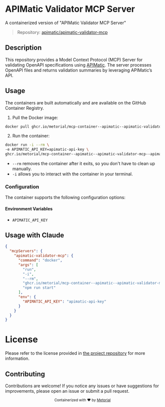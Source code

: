 
# APIMatic Validator MCP Server

A containerized version of "APIMatic Validator MCP Server"

> Repository: [apimatic/apimatic-validator-mcp](https://github.com/apimatic/apimatic-validator-mcp)

## Description

This repository provides a Model Context Protocol (MCP) Server for validating OpenAPI specifications using [APIMatic](https://www.apimatic.io/). The server processes OpenAPI files and returns validation summaries by leveraging APIMatic’s API.


## Usage

The containers are built automatically and are available on the GitHub Container Registry.

1. Pull the Docker image:

```bash
docker pull ghcr.io/metorial/mcp-container--apimatic--apimatic-validator-mcp--apimatic-validator-mcp
```

2. Run the container:

```bash
docker run -i --rm \ 
-e APIMATIC_API_KEY=apimatic-api-key \
ghcr.io/metorial/mcp-container--apimatic--apimatic-validator-mcp--apimatic-validator-mcp  "npm run start"
```

- `--rm` removes the container after it exits, so you don't have to clean up manually.
- `-i` allows you to interact with the container in your terminal.



### Configuration

The container supports the following configuration options:




#### Environment Variables

- `APIMATIC_API_KEY`




## Usage with Claude

```json
{
  "mcpServers": {
    "apimatic-validator-mcp": {
      "command": "docker",
      "args": [
        "run",
        "-i",
        "--rm",
        "ghcr.io/metorial/mcp-container--apimatic--apimatic-validator-mcp--apimatic-validator-mcp",
        "npm run start"
      ],
      "env": {
        "APIMATIC_API_KEY": "apimatic-api-key"
      }
    }
  }
}
```

# License

Please refer to the license provided in [the project repository](https://github.com/apimatic/apimatic-validator-mcp) for more information.

## Contributing

Contributions are welcome! If you notice any issues or have suggestions for improvements, please open an issue or submit a pull request.

<div align="center">
  <sub>Containerized with ❤️ by <a href="https://metorial.com">Metorial</a></sub>
</div>
  